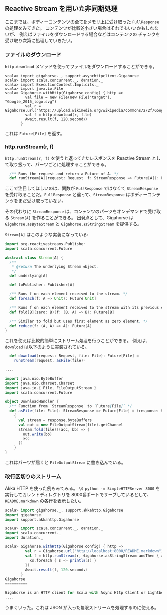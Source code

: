 Reactive Stream を用いた非同期処理
--------------------------------

ここまでは、ボディーコンテンツの全てをメモリ上に受け取った
`FullResponse` の処理をみてきた。
コンテンツが比較的小さい場合はそれでもいいかもしれないが、
例えばファイルをダウンロードする場合などはコンテンツの
チャンクを受け取り次第に処理していきたい。

### ファイルのダウンロード

`http.download` メソッドを使ってファイルをダウンロードすることができる。

```console:new
scala> import gigahorse._, support.asynchttpclient.Gigahorse
scala> import scala.concurrent._, duration._
scala> import ExecutionContext.Implicits._
scala> import java.io.File
scala> Gigahorse.withHttp(Gigahorse.config) { http =>
         val file = new File(new File("target"), "Google_2015_logo.svg")
         val r = Gigahorse.url("https://upload.wikimedia.org/wikipedia/commons/2/2f/Google_2015_logo.svg")
         val f = http.download(r, file)
         Await.result(f, 120.seconds)
       }
```

これは `Future[File]` を返す。

### http.runStream(r, f)

`http.runStream(r, f)` を使うと返ってきたレスポンスを
Reactive Stream として取り扱って、パーツごとに処理することができる。


```scala
  /** Runs the request and return a Future of A. */
  def runStream[A](request: Request, f: StreamResponse => Future[A]): Future[A]
```

ここで注目してほしいのは、関数が `FullResponse` ではなくて `StreamResponse` を受け取ることだ。`FullResponse` と違って、`StreamResponse` はボディーコンテンツをまだ受け取っていない。

その代わりに `StreamResponse` は、コンテンツのパーツをオンデマンドで受け取る
`Stream[A]` を作ることができる。
出発点として、Gigahorse は `Gigahorse.asByteStream` と
`Gigahorse.asStringStream` を提供する。

`Stream[A]` はこのような実装になっている:

```scala
import org.reactivestreams.Publisher
import scala.concurrent.Future

abstract class Stream[A] {
  /**
   * @return The underlying Stream object.
   */
  def underlying[A]

  def toPublisher: Publisher[A]

  /** Runs f on each element received to the stream. */
  def foreach(f: A => Unit): Future[Unit]

  /** Runs f on each element received to the stream with its previous output. */
  def fold[B](zero: B)(f: (B, A) => B): Future[B]

  /** Similar to fold but uses first element as zero element. */
  def reduce(f: (A, A) => A): Future[A]
}
```

これを使えば比較的簡単にストリーム処理を行うことができる。
例えば、`download` は以下のように実装されている。

```scala
  def download(request: Request, file: File): Future[File] =
    runStream(request, asFile(file))

....

import java.nio.ByteBuffer
import java.nio.charset.Charset
import java.io.{ File, FileOutputStream }
import scala.concurrent.Future

object DownloadHandler {
  /** Function from `StreamResponse` to `Future[File]` */
  def asFile(file: File): StreamResponse => Future[File] = (response: StreamResponse) =>
    {
      val stream = response.byteBuffers
      val out = new FileOutputStream(file).getChannel
      stream.fold(file)((acc, bb) => {
        out.write(bb)
        acc
      })
    }
}
```

これはパーツが届くと `FileOutputStream` に書き込んでいる。

### 改行区切りのストリーム

Akka HTTP を使った例もみてみる。
`\$ python -m SimpleHTTPServer 8000` を実行してカレントディレクトリを
8000番ポートでサーブしているとして、
`README.markdown` の各行を表示したい。

```scala
scala> import gigahorse._, support.akkahttp.Gigahorse
import gigahorse._
import support.akkahttp.Gigahorse

scala> import scala.concurrent._, duration._
import scala.concurrent._
import duration._

scala> Gigahorse.withHttp(Gigahorse.config) { http =>
         val r = Gigahorse.url("http://localhost:8000/README.markdown").get
         val f = http.runStream(r, Gigahorse.asStringStream andThen { xs =>
           xs.foreach { s => println(s) }
         })
         Await.result(f, 120.seconds)
       }
Gigahorse
==========

Gigahorse is an HTTP client for Scala with Async Http Client or Lightbend Akka HTTP underneath.
....
```

うまくいった。これは JSON が入った無限ストリームを処理するのに使える。
